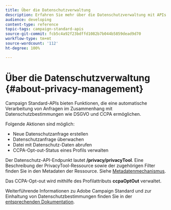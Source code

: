```yaml
---
title: Über die Datenschutzverwaltung
description: Erfahren Sie mehr über die Datenschutzverwaltung mit APIs.
audience: developing
content-type: reference
topic-tags: campaign-standard-apis
source-git-commit: fcb5c4a92f23bdffd1082b7b044b5859dead9d70
workflow-type: tm+mt
source-wordcount: '112'
ht-degree: 100%

---
```



# Über die Datenschutzverwaltung {#about-privacy-management}

Campaign Standard-APIs bieten Funktionen, die eine automatische Verarbeitung von Anfragen im Zusammenhang mit Datenschutzbestimmungen wie DSGVO und CCPA ermöglichen.

Folgende Aktionen sind möglich:

* Neue Datenschutzanfrage erstellen
* Datenschutzanfrage überwachen
* Datei mit Datenschutz-Daten abrufen
* CCPA-Opt-out-Status eines Profils verwalten

Der Datenschutz-API-Endpunkt lautet **/privacy/privacyTool**. Eine Beschreibung der PrivacyTool-Ressource sowie der zugehörigen Filter finden Sie in den Metadaten der Ressource. Siehe [Metadatenmechanismus](../../api/using/metadata-mechanism.md).

Das CCPA-Opt-out wird mithilfe des Profilattributs **ccpaOptOut** verwaltet.

Weiterführende Informationen zu Adobe Campaign Standard und zur Einhaltung von Datenschutzbestimmungen finden Sie in der [entsprechenden Dokumentation](https://helpx.adobe.com/de/campaign/kb/acs-privacy.html).
